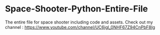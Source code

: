 # Space-Shooter-Python-Entire-File
 The entire file for space shooter including code and assets. Check out my channel : https://www.youtube.com/channel/UC6jgl_0NHF67Z94CnPbF8Ig
